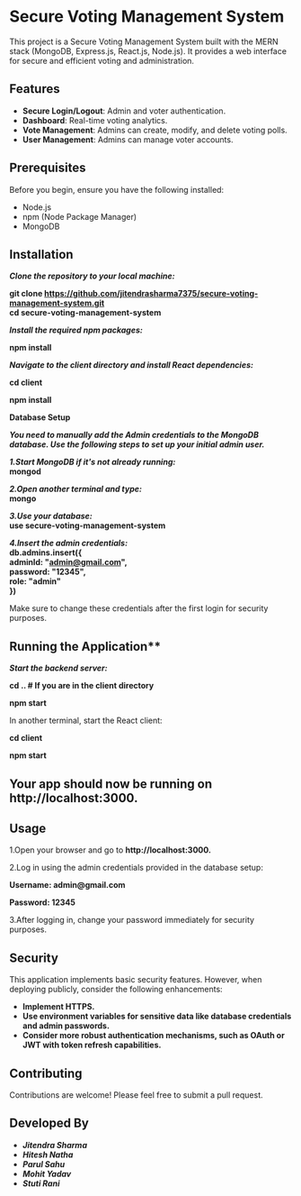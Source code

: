 # Secure Voting Management System

This project is a Secure Voting Management System built with the MERN stack (MongoDB, Express.js, React.js, Node.js). It provides a web interface for secure and efficient voting and administration.

## Features

- **Secure Login/Logout**: Admin and voter authentication.
- **Dashboard**: Real-time voting analytics.
- **Vote Management**: Admins can create, modify, and delete voting polls.
- **User Management**: Admins can manage voter accounts.

## Prerequisites

Before you begin, ensure you have the following installed:
- Node.js
- npm (Node Package Manager)
- MongoDB

## Installation

__*Clone the repository to your local machine:*__

__git clone https://github.com/jitendrasharma7375/secure-voting-management-system.git__ <br>
__cd secure-voting-management-system__ <br>

__*Install the required npm packages:*__ <br>

__npm install__ 

__*Navigate to the client directory and install React dependencies:*__

__cd client__ 

__npm install__

**Database Setup**

__*You need to manually add the Admin credentials to the MongoDB database. Use the following steps to set up your initial admin user.*__

__*1.Start MongoDB if it's not already running:*__ <br>
  __mongod__

__*2.Open another terminal and type:*__ <br>
  __mongo__

__*3.Use your database:*__ <br>
**use secure-voting-management-system**

__*4.Insert the admin credentials:*__ <br>
**db.admins.insert({ <br>
     adminId: "admin@gmail.com", <br>
     password: "12345", <br>
     role: "admin" <br>
 })** <br>
 
Make sure to change these credentials after the first login for security purposes.

## Running the Application**

__*Start the backend server:*__

 __cd ..  # If you are in the client directory__
 
 __npm start__

In another terminal, start the React client:

__cd client__

__npm start__

## Your app should now be running on http://localhost:3000.

## Usage
1.Open your browser and go to **http://localhost:3000.**

2.Log in using the admin credentials provided in the database setup:

__Username: admin@gmail.com__

__Password: 12345__

3.After logging in, change your password immediately for security purposes.

## Security

This application implements basic security features. However, when deploying publicly, consider the following enhancements:

- __Implement HTTPS.__
- __Use environment variables for sensitive data like database credentials and admin passwords.__
- __Consider more robust authentication mechanisms, such as OAuth or JWT with token refresh capabilities.__


## Contributing
Contributions are welcome! Please feel free to submit a pull request.

## Developed By
- __*Jitendra Sharma*__
- __*Hitesh Natha*__
- __*Parul Sahu*__
- __*Mohit Yadav*__
- __*Stuti Rani*__








